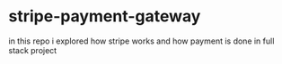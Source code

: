 # stripe-payment-gateway
in this repo i explored how stripe works and how payment is done in full stack project
